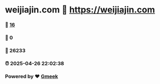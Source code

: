 # weijiajin.com :link: https://weijiajin.com 
### :page_facing_up: [16](https://weijiajin.com/tag.html) 
### :speech_balloon: 0 
### :hibiscus: 26233 
### :alarm_clock: 2025-04-26 22:02:38 
### Powered by :heart: [Gmeek](https://github.com/Meekdai/Gmeek)
